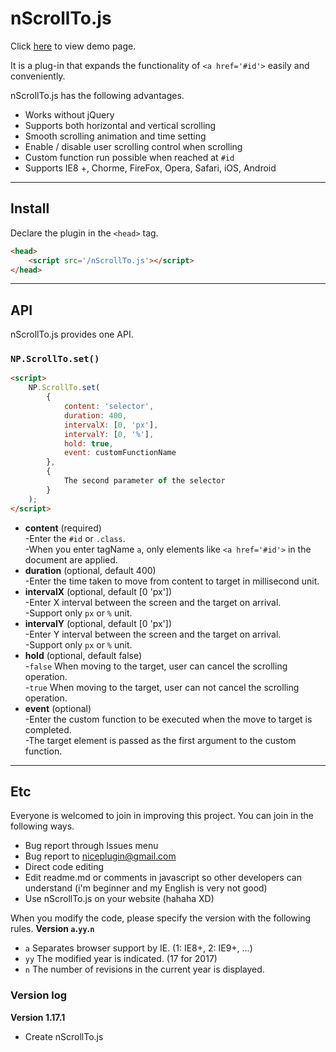 # nScrollTo.js

Click [here](https://niceplugin.github.io/nScrollTo) to view demo page.

It is a plug-in that expands the functionality of `<a href='#id'>` easily and conveniently.

nScrollTo.js has the following advantages.
* Works without jQuery
* Supports both horizontal and vertical scrolling
* Smooth scrolling animation and time setting
* Enable / disable user scrolling control when scrolling
* Custom function run possible when reached at `#id`
* Supports IE8 +, Chorme, FireFox, Opera, Safari, iOS, Android

***

## Install
Declare the plugin in the `<head>` tag.
```html    
<head>
    <script src='/nScrollTo.js'></script>
</head>
```

***

## API
nScrollTo.js provides one API.

### `NP.ScrollTo.set()`
```html
<script>
    NP.ScrollTo.set(
        {
            content: 'selector',
            duration: 400,
            intervalX: [0, 'px'],
            intervalY: [0, '%'],
            hold: true,
            event: customFunctionName
        },
        {
            The second parameter of the selector
        }
    );
</script>
```
* **content** (required)  
-Enter the `#id` or `.class`.  
-When you enter tagName `a`, only elements like `<a href='#id'>` in the document are applied.
* **duration** (optional, default 400)  
-Enter the time taken to move from content to target in millisecond unit.
* **intervalX** (optional, default [0 'px'])  
-Enter X interval between the screen and the target on arrival.  
-Support only `px` or `%` unit.
* **intervalY** (optional, default [0 'px'])  
-Enter Y interval between the screen and the target on arrival.  
-Support only `px` or `%` unit.
* **hold** (optional, default false)  
-`false` When moving to the target, user can cancel the scrolling operation.  
-`true` When moving to the target, user can not cancel the scrolling operation.
* **event** (optional)  
-Enter the custom function to be executed when the move to target is completed.  
-The target element is passed as the first argument to the custom function.

***

## Etc
Everyone is welcomed to join in improving this project.
You can join in the following ways.
* Bug report through Issues menu
* Bug report to <niceplugin@gmail.com>
* Direct code editing
* Edit readme.md or comments in javascript so other developers can understand (i'm beginner and my English is very not good)
* Use nScrollTo.js on your website (hahaha XD)


When you modify the code, please specify the version with the following rules.
**Version `a`.`yy`.`n`**
* `a` Separates browser support by IE. (1: IE8+, 2: IE9+, ...)
* `yy` The modified year is indicated. (17 for 2017)
* `n` The number of revisions in the current year is displayed.

### Version log
**Version 1.17.1**
* Create nScrollTo.js
